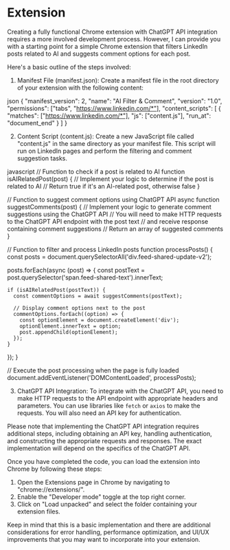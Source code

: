 # Extension

Creating a fully functional Chrome extension with ChatGPT API integration requires a more involved development process. However, I can provide you with a starting point for a simple Chrome extension that filters LinkedIn posts related to AI and suggests comment options for each post. 

Here's a basic outline of the steps involved:

1. Manifest File (manifest.json):
Create a manifest file in the root directory of your extension with the following content:

json
{
  "manifest_version": 2,
  "name": "AI Filter & Comment",
  "version": "1.0",
  "permissions": ["tabs", "https://www.linkedin.com/*"],
  "content_scripts": [
    {
      "matches": ["https://www.linkedin.com/*"],
      "js": ["content.js"],
      "run_at": "document_end"
    }
  ]
}


2. Content Script (content.js):
Create a new JavaScript file called "content.js" in the same directory as your manifest file. This script will run on LinkedIn pages and perform the filtering and comment suggestion tasks.

javascript
// Function to check if a post is related to AI
function isAIRelatedPost(post) {
  // Implement your logic to determine if the post is related to AI
  // Return true if it's an AI-related post, otherwise false
}

// Function to suggest comment options using ChatGPT API
async function suggestComments(post) {
  // Implement your logic to generate comment suggestions using the ChatGPT API
  // You will need to make HTTP requests to the ChatGPT API endpoint with the post text
  // and receive response containing comment suggestions
  // Return an array of suggested comments
}

// Function to filter and process LinkedIn posts
function processPosts() {
  const posts = document.querySelectorAll('div.feed-shared-update-v2');

  posts.forEach(async (post) => {
    const postText = post.querySelector('span.feed-shared-text').innerText;

    if (isAIRelatedPost(postText)) {
      const commentOptions = await suggestComments(postText);

      // Display comment options next to the post
      commentOptions.forEach((option) => {
        const optionElement = document.createElement('div');
        optionElement.innerText = option;
        post.appendChild(optionElement);
      });
    }
  });
}

// Execute the post processing when the page is fully loaded
document.addEventListener('DOMContentLoaded', processPosts);


3. ChatGPT API Integration:
To integrate with the ChatGPT API, you need to make HTTP requests to the API endpoint with appropriate headers and parameters. You can use libraries like `fetch` or `axios` to make the requests. You will also need an API key for authentication.

Please note that implementing the ChatGPT API integration requires additional steps, including obtaining an API key, handling authentication, and constructing the appropriate requests and responses. The exact implementation will depend on the specifics of the ChatGPT API.

Once you have completed the code, you can load the extension into Chrome by following these steps:
1. Open the Extensions page in Chrome by navigating to "chrome://extensions/".
2. Enable the "Developer mode" toggle at the top right corner.
3. Click on "Load unpacked" and select the folder containing your extension files.

Keep in mind that this is a basic implementation and there are additional considerations for error handling, performance optimization, and UI/UX improvements that you may want to incorporate into your extension.
